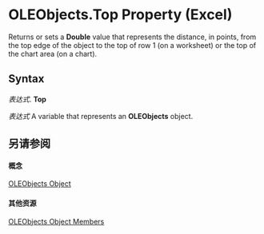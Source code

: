 
# OLEObjects.Top Property (Excel)

Returns or sets a  **Double** value that represents the distance, in points, from the top edge of the object to the top of row 1 (on a worksheet) or the top of the chart area (on a chart).


## Syntax

 _表达式_. **Top**

 _表达式_ A variable that represents an **OLEObjects** object.


## 另请参阅


#### 概念


[OLEObjects Object](e3fcf4bd-7c96-ecb3-dc04-551f7f7348f9.md)
#### 其他资源


[OLEObjects Object Members](http://msdn.microsoft.com/library/7c3b0619-a988-1b8c-51b1-4c8ef3180264%28Office.15%29.aspx)